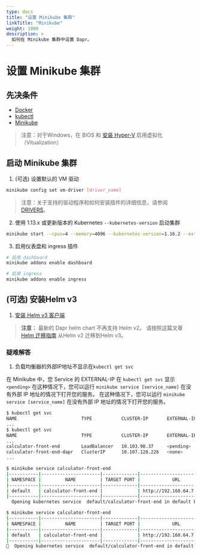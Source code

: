```yaml
---
type: docs
title: "设置 Minikube 集群"
linkTitle: "Minikube"
weight: 1000
description: >
  如何在 Minikube 集群中设置 Dapr。
---
```


# 设置 Minikube 集群

## 先决条件

- [Docker](https://docs.docker.com/install/)
- [kubectl](https://kubernetes.io/docs/tasks/tools/install-kubectl/)
- [Minikube](https://minikube.sigs.k8s.io/docs/start/)

> 注意：对于Windows，在 BIOS 和 [安装 Hyper-V](https://docs.microsoft.com/en-us/virtualization/hyper-v-on-windows/quick-start/enable-hyper-v) 启用虚拟化（Vitualization）

## 启动 Minikube 集群

1. (可选) 设置默认的 VM 驱动

```bash
minikube config set vm-driver [driver_name]
```

> 注意：关于支持的驱动程序和如何安装插件的详细信息，请参阅 [DRIVERS](https://minikube.sigs.k8s.io/docs/reference/drivers/)。

2. 使用 1.13.x 或更新版本的 Kubernetes `--kubernetes-version` 启动集群

```bash
minikube start --cpus=4 --memory=4096 --kubernetes-version=1.16.2 --extra-config=apiserver.authorization-mode=RBAC
```

3. 启用仪表盘和 ingress 插件

```bash
# 启用 dashboard
minikube addons enable dashboard

# 启用 ingress
minikube addons enable ingress
```

## (可选) 安装Helm v3

1. [安装 Helm v3 客户端](https://helm.sh/docs/intro/install/)

> **注意：** 最新的 Dapr helm chart 不再支持 Helm v2。 请按照这篇文章 [Helm 迁移指南](https://helm.sh/blog/migrate-from-helm-v2-to-helm-v3/) 从Helm v2 迁移到Helm v3。

### 疑难解答

1. 负载均衡器的外部IP地址不显示在`kubectl get svc`

在 Minikube 中，您 Service 的 EXTERNAL-IP 在 `kubectl get svc` 显示 `<pending>` 在这种情况下，您可以运行 `minikube service [service_name]` 在没有外部 IP 地址的情况下打开您的服务。 在这种情况下，您可以运行 `minikube service [service_name]` 在没有外部 IP 地址的情况下打开您的服务。

```bash
$ kubectl get svc
NAME                        TYPE           CLUSTER-IP       EXTERNAL-IP   PORT(S)            AGE
...
$ kubectl get svc
NAME                        TYPE           CLUSTER-IP       EXTERNAL-IP   PORT(S)            AGE
...
calculator-front-end        LoadBalancer   10.103.98.37     <pending>     80:30534/TCP       25h
calculator-front-end-dapr   ClusterIP      10.107.128.226   <none>        80/TCP,50001/TCP   25h
...

$ minikube service calculator-front-end
|-----------|----------------------|-------------|---------------------------|
| NAMESPACE |         NAME         | TARGET PORT |            URL            |
|-----------|----------------------|-------------|---------------------------|
| default   | calculator-front-end |             | http://192.168.64.7:30534 |
|-----------|----------------------|-------------|---------------------------|
  Opening kubernetes service  default/calculator-front-end in default browser...

$ minikube service calculator-front-end
|-----------|----------------------|-------------|---------------------------|
| NAMESPACE |         NAME         | TARGET PORT |            URL            |
|-----------|----------------------|-------------|---------------------------|
| default   | calculator-front-end |             | http://192.168.64.7:30534 |
|-----------|----------------------|-------------|---------------------------|
🎉  Opening kubernetes service  default/calculator-front-end in default browser...
```
